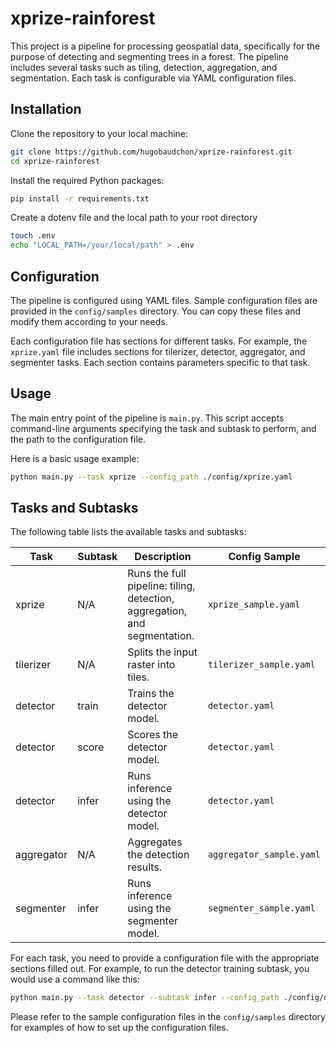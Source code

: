 # xprize-rainforest

This project is a pipeline for processing geospatial data, specifically for the purpose of detecting and segmenting trees in a forest. The pipeline includes several tasks such as tiling, detection, aggregation, and segmentation. Each task is configurable via YAML configuration files.

## Installation

Clone the repository to your local machine:

```bash
git clone https://github.com/hugobaudchon/xprize-rainforest.git
cd xprize-rainforest
```

Install the required Python packages:

```bash
pip install -r requirements.txt
```

Create a dotenv file and the local path to your root directory
```bash
touch .env
echo "LOCAL_PATH=/your/local/path" > .env
```
## Configuration

The pipeline is configured using YAML files. Sample configuration files are provided in the `config/samples` directory. You can copy these files and modify them according to your needs.

Each configuration file has sections for different tasks. For example, the `xprize.yaml` file includes sections for tilerizer, detector, aggregator, and segmenter tasks. Each section contains parameters specific to that task.

## Usage

The main entry point of the pipeline is `main.py`. This script accepts command-line arguments specifying the task and subtask to perform, and the path to the configuration file.

Here is a basic usage example:

```bash
python main.py --task xprize --config_path ./config/xprize.yaml
```

## Tasks and Subtasks

The following table lists the available tasks and subtasks:

| Task       | Subtask | Description | Config Sample |
|------------|---------|-------------|---------------|
| xprize     | N/A     | Runs the full pipeline: tiling, detection, aggregation, and segmentation. | `xprize_sample.yaml` |
| tilerizer  | N/A     | Splits the input raster into tiles. | `tilerizer_sample.yaml` |
| detector   | train   | Trains the detector model. | `detector.yaml` |
| detector   | score   | Scores the detector model. | `detector.yaml` |
| detector   | infer   | Runs inference using the detector model. | `detector.yaml` |
| aggregator | N/A     | Aggregates the detection results. | `aggregator_sample.yaml` |
| segmenter  | infer   | Runs inference using the segmenter model. | `segmenter_sample.yaml` |

For each task, you need to provide a configuration file with the appropriate sections filled out. For example, to run the detector training subtask, you would use a command like this:

```bash
python main.py --task detector --subtask infer --config_path ./config/detector.yaml
```

Please refer to the sample configuration files in the `config/samples` directory for examples of how to set up the configuration files.

